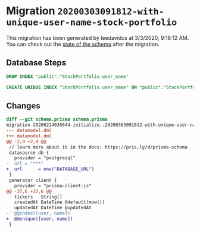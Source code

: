 # Migration `20200303091812-with-unique-user-name-stock-portfolio`

This migration has been generated by leedavidcs at 3/3/2020, 9:18:12 AM.
You can check out the [state of the schema](./schema.prisma) after the migration.

## Database Steps

```sql
DROP INDEX "public"."StockPortfolio.user_name"

CREATE UNIQUE INDEX "StockPortfolio.user_name" ON "public"."StockPortfolio"("user","name")
```

## Changes

```diff
diff --git schema.prisma schema.prisma
migration 20200224035644-initialize..20200303091812-with-unique-user-name-stock-portfolio
--- datamodel.dml
+++ datamodel.dml
@@ -2,9 +2,9 @@
 // learn more about it in the docs: https://pris.ly/d/prisma-schema
 datasource db {
   provider = "postgresql"
-  url = "***"
+  url      = env("DATABASE_URL")
 }
 generator client {
   provider = "prisma-client-js"
@@ -37,6 +37,6 @@
   tickers   String[]
   createdAt DateTime @default(now())
   updatedAt DateTime @updatedAt
-  @@index([user, name])
+  @@unique([user, name])
 }
```


